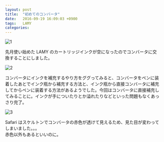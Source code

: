 ```yaml
---
layout: post
title:  "初めてのコンバータ"
date:   2016-09-19 16:09:03 +0900
tags:   LAMY
categories:
---
```


![1](https://lh3.googleusercontent.com/yIQRzbSPTRCOj6A90F-o-O2uAeE2bzcKSTRzmw8SgFcoCqYKqA2woNm_XcoQEKMi9GbWxMQvOcvsjboO4PmZPxRvfyh4chk4WCt4VhRNcYpvacGOWw0SSOyVYHDWqH7rm-Ey7y4rxqPkuUE-8MGis-RJkl4LEF5qfpJhdvZi6YiYx-1XafANzIs0xP6iQXCiKk812AF0KsuUxtZ3Sv4uXrQTDDQcmUcKfZPgnvaTcyBnB3uw1eJoD_3pii4fIgNSqekPa1Btmim0i3URd5lHeBoKmQch-4smxR_vSl2JTrJA-kn44SWXQkP7O2xVr7GFXwlRacXTHgWd1UOlMGZql_y9Wk27KMjnueCjqw6hskPxjFrxpVlTxOaCIZA8E43zBHkPHU5x1dkO4bo7sCUCizSdxw9Z5pW0VWsF3u3mzKxVrc1uWQVNGkf94m1kGJnKjqD6gK6YUEbbrIf8dRxBCzrtDCs9x6T8Zls2PS99Zij6lIwELAHL0RfA47zOWXSSlvlLNloEEV6yUVa8Gh2iCacbHztd9970RJykaIKAwYZJ86TskZ7pwsW1rGpcz0FiK90nuYjFH08JWea3O194AubTflWlfRdD5VLXir5eOrWVQqFrfQFFzZfDSKyjGzr1XPa4Hzo-0ZTfDxL4oSzoAFj2XdsHm-CHjDBKgdVkwsY=w740)

先月使い始めた LAMY のカートリッジインクが空になったのでコンバータに交換することにしました。

![2](https://lh3.googleusercontent.com/6K5-4pjv1V4u7A5BlDlw5-XUBbtZrR3ivGOAXfn4sLcVWzblQGF51GQ0d6HKlJZLP2V6rPOudA-h0US2039O_VEQ44-TgGR_uQILCffpStBu23KdK0KnIfDrbzKUtSbmDXAYFZhHqk8uBL1SQfFnB3kDbZ3gvkeWsDGflfS15YJPm9oWdZMFDRF4DLI4531yrJMlGJ24dRvd10ZUO-IRAuYdvjKl6OpkQikXtiXsTAqjTeDV-h-30FyD8pwHC2ude6OjkOXMpow1PqvQe34vf8l7Z_Iwv5EYyaPy126WZWBs2f5CsERrEO3rZ6xQ9WW7F7tswN4TJbxO2cKLtROHn45xfurn_A1MsgzZp8Ow2mdO4Ic31SmZT94_poW1JPZo4g3gtu7Lp86tlORtsSv_xpIOd0BHVSQWDb7jommRgpI5VW_OWqSZPGymo7Lm1R_GvwmkH54SgXN8thETYoDOFK3MV5BxecYJOcrHd6SYLxLQYYmLO9lRRSSjUfM5y7ekXolRNlBsfQBTFgZELFlRlqNlB4A9Voeprtu_PHDYWnkqkgA-M7KtSSICoITaYaYHNvbrnp2M-GZrLgdqnVfWaydtD-_SnUoaGE0IC5yUIy11vYKK-5uQvZexukdk3y3ZghdPi-CD7c7rj32E0iymyop3McPzussv0963xmyz_m8=w740)

コンバータにインクを補充するやり方をググってみると、コンバータをペンに装着したあとでインク瓶から補充する方法と、インク瓶から直接コンバータに補充してからペンに装着する方法があるようでした。今回はコンバータに直接補充してみることに。インクが手についたりとか溢れたりなどといった問題もなくあっさり完了。

![3](https://lh3.googleusercontent.com/ABQ6z9wsVz7QaiwbJk8R9JLXUivEVxEd_5HndC1Y9acO9vn9MTkDorvOp5WvRdAMVNZkkDOvll6GtQ_6p1-ToFkYoUrPdIPVNzzS-0sQhuaz9yig9rAUr6zSUZ94jUuM9kZGBbgu7t9i8h5mZxwLkbMLlKsd47sIjcaI0DZBUuN2opHZHx3u6WRaKBvfiOKHAQZRYUbFW6kHlXtrt0U93tLbbI4f6kTZzpnFrW1ARiKwTcwzJfgAQ-G5QCjcu42q3AMA8WbLsHl5yDHYa02cEt94UnWKVfMxYhF7tHRsJMtnTWeXHUMZHL2L3va1zMpR6F3MnPaU7bQx3wH6zhxTrsgdkj7mIh9m463Bi5C9lKlDjjq_xY9ICQAzATcoDj-t5V7Ukb7bDw6JSG9YSdfU1nU7ysEeXize24TxaBjeezV9cikyO5QyIA2wNtOE1zPhPbOc7T_Ex6b8GAOs0oeLJ7yzHXKbeKilXjKfe6zFITpEzBBMLqhPrWI3QD6d909vecRog5Lzu45FTUmP4Q99wWm3cAJtmPMp6iTLIRk4rpRC_63LD5UmTvw9kEEX2pMJ59EtysYE_SFOW6GibVtLItPaaytW4dJvQnpAo-RmrbdkD-xomuPKTZLR1gxi74ZSjvEAN6yQS0I_qALcJPl05gSnQ3LjKUNjeSUrqeJVOSM=w740)

Safari はスケルトンでコンバータの赤色が透けて見えるため、見た目が変わってしまいました。。。  
赤色以外もあるといいのに。

